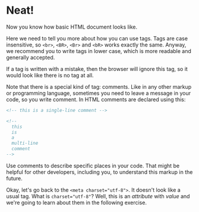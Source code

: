 # Neat!

Now you know how basic HTML document looks like.

Here we need to tell you more about how you can use tags. Tags are case insensitive, so `<br>`, `<BR>`, `<Br>` and `<bR>` works exactly the same. Anyway, we recommend you to write tags in lower case, which is more readable and generally accepted.

If a tag is written with a mistake, then the browser will ignore this tag, so it would look like there is no tag at all.

Note that there is a special kind of tag: comments. Like in any other markup or programming language, sometimes you need to leave a message in your code, so you write comment. In HTML comments are declared using this:

```html
<!-- this is a single-line comment -->

<!--
  this
  is
  a
  multi-line
  comment
-->
```

Use comments to describe specific places in your code. That might be helpful for other developers, including you, to understand this markup in the future.

Okay, let's go back to the `<meta charset="utf-8">`. It doesn't look like a usual tag. What is `charset="utf-8"`? Well, this is an _attribute_ with _value_ and we're going to learn about them in the following exercise.
